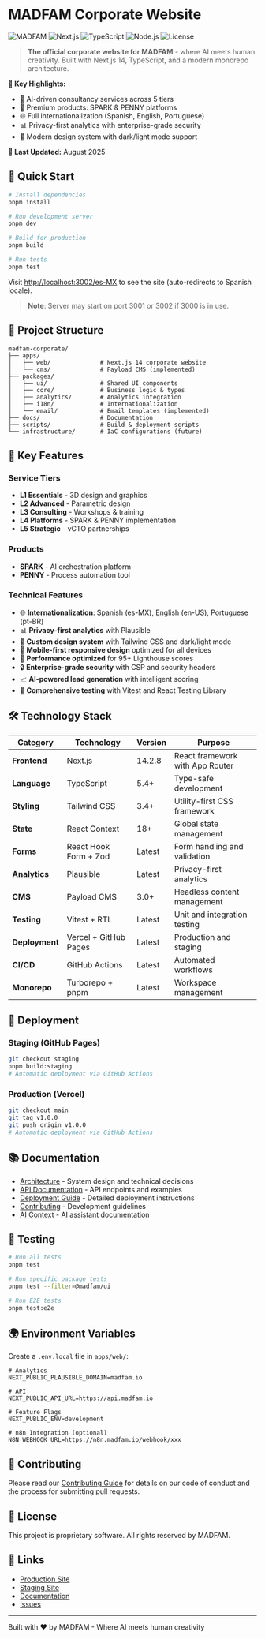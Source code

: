 # MADFAM Corporate Website

![MADFAM](https://img.shields.io/badge/MADFAM-AI%20%2B%20Creativity-9B59B6)
![Next.js](https://img.shields.io/badge/Next.js-14.2-black)
![TypeScript](https://img.shields.io/badge/TypeScript-5.4-blue)
![Node.js](https://img.shields.io/badge/Node.js-20.x-green)
![License](https://img.shields.io/badge/License-Proprietary-red)

> **The official corporate website for MADFAM** - where AI meets human creativity. Built with Next.js 14, TypeScript, and a modern monorepo architecture.

**🌟 Key Highlights:**

- 🤖 AI-driven consultancy services across 5 tiers
- 🚀 Premium products: SPARK & PENNY platforms
- 🌐 Full internationalization (Spanish, English, Portuguese)
- 📊 Privacy-first analytics with enterprise-grade security
- 🎨 Modern design system with dark/light mode support

**📅 Last Updated:** August 2025

## 🚀 Quick Start

```bash
# Install dependencies
pnpm install

# Run development server
pnpm dev

# Build for production
pnpm build

# Run tests
pnpm test
```

Visit [http://localhost:3002/es-MX](http://localhost:3002/es-MX) to see the site (auto-redirects to Spanish locale).

> **Note**: Server may start on port 3001 or 3002 if 3000 is in use.

## 📁 Project Structure

```
madfam-corporate/
├── apps/
│   ├── web/              # Next.js 14 corporate website
│   └── cms/              # Payload CMS (implemented)
├── packages/
│   ├── ui/               # Shared UI components
│   ├── core/             # Business logic & types
│   ├── analytics/        # Analytics integration
│   ├── i18n/             # Internationalization
│   └── email/            # Email templates (implemented)
├── docs/                 # Documentation
├── scripts/              # Build & deployment scripts
└── infrastructure/       # IaC configurations (future)
```

## 🎯 Key Features

### Service Tiers

- **L1 Essentials** - 3D design and graphics
- **L2 Advanced** - Parametric design
- **L3 Consulting** - Workshops & training
- **L4 Platforms** - SPARK & PENNY implementation
- **L5 Strategic** - vCTO partnerships

### Products

- **SPARK** - AI orchestration platform
- **PENNY** - Process automation tool

### Technical Features

- 🌐 **Internationalization**: Spanish (es-MX), English (en-US), Portuguese (pt-BR)
- 📊 **Privacy-first analytics** with Plausible
- 🎨 **Custom design system** with Tailwind CSS and dark/light mode
- 📱 **Mobile-first responsive design** optimized for all devices
- 🚀 **Performance optimized** for 95+ Lighthouse scores
- 🔒 **Enterprise-grade security** with CSP and security headers
- 📈 **AI-powered lead generation** with intelligent scoring
- 🧪 **Comprehensive testing** with Vitest and React Testing Library

## 🛠️ Technology Stack

| Category       | Technology            | Version | Purpose                         |
| -------------- | --------------------- | ------- | ------------------------------- |
| **Frontend**   | Next.js               | 14.2.8  | React framework with App Router |
| **Language**   | TypeScript            | 5.4+    | Type-safe development           |
| **Styling**    | Tailwind CSS          | 3.4+    | Utility-first CSS framework     |
| **State**      | React Context         | 18+     | Global state management         |
| **Forms**      | React Hook Form + Zod | Latest  | Form handling and validation    |
| **Analytics**  | Plausible             | Latest  | Privacy-first analytics         |
| **CMS**        | Payload CMS           | 3.0+    | Headless content management     |
| **Testing**    | Vitest + RTL          | Latest  | Unit and integration testing    |
| **Deployment** | Vercel + GitHub Pages | Latest  | Production and staging          |
| **CI/CD**      | GitHub Actions        | Latest  | Automated workflows             |
| **Monorepo**   | Turborepo + pnpm      | Latest  | Workspace management            |

## 🚢 Deployment

### Staging (GitHub Pages)

```bash
git checkout staging
pnpm build:staging
# Automatic deployment via GitHub Actions
```

### Production (Vercel)

```bash
git checkout main
git tag v1.0.0
git push origin v1.0.0
# Automatic deployment via GitHub Actions
```

## 📚 Documentation

- [Architecture](./docs/ARCHITECTURE.md) - System design and technical decisions
- [API Documentation](./docs/API.md) - API endpoints and examples
- [Deployment Guide](./docs/DEPLOYMENT.md) - Detailed deployment instructions
- [Contributing](./docs/CONTRIBUTING.md) - Development guidelines
- [AI Context](./docs/CLAUDE.md) - AI assistant documentation

## 🧪 Testing

```bash
# Run all tests
pnpm test

# Run specific package tests
pnpm test --filter=@madfam/ui

# Run E2E tests
pnpm test:e2e
```

## 🌍 Environment Variables

Create a `.env.local` file in `apps/web/`:

```env
# Analytics
NEXT_PUBLIC_PLAUSIBLE_DOMAIN=madfam.io

# API
NEXT_PUBLIC_API_URL=https://api.madfam.io

# Feature Flags
NEXT_PUBLIC_ENV=development

# n8n Integration (optional)
N8N_WEBHOOK_URL=https://n8n.madfam.io/webhook/xxx
```

## 🤝 Contributing

Please read our [Contributing Guide](./docs/CONTRIBUTING.md) for details on our code of conduct and the process for submitting pull requests.

## 📄 License

This project is proprietary software. All rights reserved by MADFAM.

## 🔗 Links

- [Production Site](https://madfam.io)
- [Staging Site](https://madfam.github.io/biz-site)
- [Documentation](./docs)
- [Issues](https://github.com/madfam-io/biz-site/issues)

---

Built with ❤️ by MADFAM - Where AI meets human creativity
